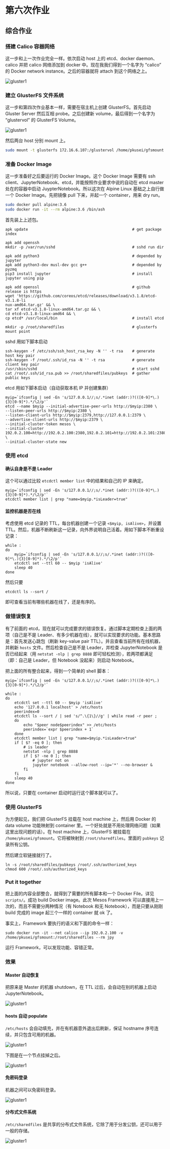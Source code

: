 # 第六次作业

## 综合作业

### 搭建 Calico 容器网络

这一步和上一次作业完全一样。依次启动 host 上的 etcd、docker daemon、calico 并把 calico 网络添加到 docker 中。现在我我们得到一个名字为 “calico” 的 Docker network instance。之后的容器就将 attach 到这个网络之上。

![gluster1](https://github.com/yangl1996/os-practical/blob/master/homework-6/attachments/calicosetup.png?raw=true)

### 建立 GlusterFS 文件系统

这一步和第四次作业基本一样，需要在宿主机上创建 GlusterFS。首先启动 Gluster Server 然后互相 probe。之后创建新 volume，最后得到一个名字为 “glustervol” 的 GlusterFS Volume。

![gluster1](https://github.com/yangl1996/os-practical/blob/master/homework-6/attachments/glusterfssetup.png?raw=true)

然后两台 host 分别 mount 上。

```bash
sudo mount -t glusterfs 172.16.6.107:/glustervol /home/pkusei/gfsmount
```

### 准备 Docker Image

这一步准备好之后要运行的 Docker Image。这个 Docker Image 需要有 ssh client、JupyterNotebook、etcd，并能按照作业要求中说的自动在 etcd master 处在的容器中启动 JuypterNotebook。所以这次在 Alpine Linux 基础之上自行做一个 Docker Image。先把镜像 pull 下来，并起一个 container，用来 dry run。

```bash
sudo docker pull alpine:3.6
sudo docker run -it --rm alpine:3.6 /bin/ash
```

首先装上上述包。

```ash
apk update                                              # get package index

apk add openssh
mkdir -p /var/run/sshd                                  # sshd run dir

apk add python3                                         # depended by jupyter
apk add python3-dev musl-dev gcc g++                    # depended by pyzmq
pip3 install jupyter                                    # install jupyter using pip

apk add openssl                                         # github release is https
wget 'https://github.com/coreos/etcd/releases/download/v3.1.8/etcd-v3.1.8-li
nux-amd64.tar.gz' && \
tar xf etcd-v3.1.8-linux-amd64.tar.gz && \
cd etcd-v3.1.8-linux-amd64 && \
cp etcd* /usr/local/bin                                 # install etcd

mkdir -p /root/sharedfiles                              # glusterfs mount point
```

sshd 用如下脚本启动

```ash
ssh-keygen -f /etc/ssh/ssh_host_rsa_key -N '' -t rsa    # generate host key pair
ssh-keygen -f /root/.ssh/id_rsa -N '' -t rsa            # generate client key pair
/usr/sbin/sshd                                          # start sshd
cat /root/.ssh/id_rsa.pub >> /root/sharedfiles/pubkeys  # gather public keys
```

etcd 用如下脚本启动（自动获取本机 IP 并创建集群）

```ash
myip=`ifconfig | sed -En 's/127.0.0.1//;s/.*inet (addr:)?(([0-9]*\.){3}[0-9]*).*/\2/p'`
etcd --name $myip --initial-advertise-peer-urls http://$myip:2380 \
--listen-peer-urls http://$myip:2380 \
--listen-client-urls http://$myip:2379,http://127.0.0.1:2379 \
--advertise-client-urls http://$myip:2379 \
--initial-cluster-token mesos \
--initial-cluster 192.0.2.100=http://192.0.2.100:2380,192.0.2.101=http://192.0.2.101:2380,192.0.2.102=http://192.0.2.102:2380 \
--initial-cluster-state new
```

### 使用 etcd

#### 确认自身是不是 Leader

这个可以通过比较 `etcdctl member list` 中的结果和自己的 IP 来确定。

```ash
myip=`ifconfig | sed -En 's/127.0.0.1//;s/.*inet (addr:)?(([0-9]*\.){3}[0-9]*).*/\2/p'`
etcdctl member list | grep "name=$myip.*isLeader=true"
```

#### 监控机器是否在线

考虑使用 etcd 记录的 TTL，每台机器创建一个记录 `<$myip, isAlive>`，并设置 TTL。然后，机器不断刷新这一记录，向外界说明自己活着。用如下脚本不断重设记录：

```ash
while :
do
	myip=`ifconfig | sed -En 's/127.0.0.1//;s/.*inet (addr:)?(([0-9]*\.){3}[0-9]*).*/\2/p'`
	etcdctl set --ttl 60 -- $myip 'isAlive'
	sleep 40
done
```

然后只要

```ash
etcdctl ls --sort /
```

即可查看当前有哪些机器在线了，还是有序的。

### 做错误恢复

有了前面的 etcd，现在就可以完成要求的错误恢复。通过脚本定期检查上面的两项（自己是不是 Leader、有多少机器在线），就可以实现要求的功能。基本思路是：首先发送心跳包（刷新 key-value pair TTL）。并且查看当前所有在线机器，并刷新 `hosts` 文件。然后检查自己是不是 Leader，并检查 JupyterNotebook 是否已经起来（用 `netstat -nlp | grep 8888` 即可轻松检测），若两项都满足（即：自己是 Leader，但 Notebook 没起来）则启动 Notebook。

把上面的所有整合起来，得到一个简单的 shell 脚本：

```ash
myip=`ifconfig | sed -En 's/127.0.0.1//;s/.*inet (addr:)?(([0-9]*\.){3}[0-9]*).*/\2/p'`

while :
do
	etcdctl set --ttl 60 -- $myip 'isAlive'
	echo '127.0.0.1 localhost' > /etc/hosts
	peerindex=0
	etcdctl ls --sort / | sed 's/^.\{1\}//g' | while read -r peer ;
	do
		echo "$peer node$peerindex" >> /etc/hosts
		peerindex=`expr $peerindex + 1`
	done
	etcdctl member list | grep "name=$myip.*isLeader=true"
	if [ $? -eq 0 ]; then
		# is leader
		netstat -nlp | grep 8888
		if [ $? -ne 0 ]; then
			# jupyter not on
			jupyter notebook --allow-root --ip='*' --no-browser &
		fi
	fi
	sleep 40
done
```

所以说，只要在 container 启动时运行这个脚本就可以了。

### 使用 GlusterFS

为方便起见，我们把 GlusterFS 挂载在 host machine 上，然后用 Docker 的 data volume 功能映射到 container 里。一个好处就是不用处理网络问题（如果这里出现问题的话）。在 host machine 上，GlusterFS 被挂载在 `/home/pkusei/gfsmount`。它将被映射到 `/root/sharedfiles`。里面的 `pubkeys` 记录所有公钥。

然后建立软链接就行了。

```ash
ln -s /root/sharedfiles/pubkeys /root/.ssh/authorized_keys
chmod 600 /root/.ssh/authorized_keys
```

### Put it together

把上面的内容全部整合，就得到了需要的所有脚本和一个 Docker File。详见 `scripts/`。成功 build Docker image。此次 Mesos Framework 可以直接用上一次的，而且不需要分两种情况（有 Notebook 和无 Notebook），而是只要从刚刚 build 完成的 image 起三个一样的 container 就 ok 了。

事实上，Framework 要执行的语义和下面的命令一样：

```ash
sudo docker run -it --net calico --ip 192.0.2.100 -v /home/pkusei/gfsmount:/root/sharedfiles --rm jpy
```

运行 Framework，可以发现功能、容错正常。

### 效果

#### Master 自动恢复

把原来是 Master 的机器 shutdown，在 TTL 过后，会自动在别的机器上启动 JupyterNotebook。

![gluster1](https://github.com/yangl1996/os-practical/blob/master/homework-6/attachments/master-relocate.png?raw=true)

#### hosts 自动 populate

`/etc/hosts` 会自动填充，并在有机器意外退出后刷新，保证 hostname 序号连续，并只包含可用的机器。

![gluster1](https://github.com/yangl1996/os-practical/blob/master/homework-6/attachments/hosts.png?raw=true)

下图是在一个节点挂掉之后。

![gluster1](https://github.com/yangl1996/os-practical/blob/master/homework-6/attachments/hosts-after-fail.png?raw=true)

#### 免密码登录

机器之间可以免密码登录。

![gluster1](https://github.com/yangl1996/os-practical/blob/master/homework-6/attachments/pwdless-login.png?raw=true)

#### 分布式文件系统

`/etc/sharedfiles` 是共享的分布式文件系统，它除了用于分发公钥，还可以用于一般的存储。

![gluster1](https://github.com/yangl1996/os-practical/blob/master/homework-6/attachments/sharedfile.png?raw=true)
